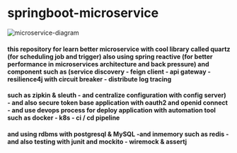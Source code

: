 # springboot-microservice
![microservice-diagram](https://user-images.githubusercontent.com/76038143/199612952-8473ab82-3f1d-49a6-baf2-c6d3a8cfe278.jpeg)

#### this repository for learn better microservice with cool library called quartz (for scheduling job and trigger) also using spring reactive (for better performance in microservices architecture and back pressure) and component such as (service discovery - feign client - api gateway - resilience4j with circuit breaker - distribute log tracing 
#### such as zipkin & sleuth - and centralize configuration with config server)  - and also secure token base application  with oauth2 and openid connect - and use devops process for deploy application with automation tool such as docker - k8s - ci / cd pipeline 
#### and using rdbms with postgresql & MySQL -and inmemory such as redis - and also testing with junit and mockito - wiremock & assertj
